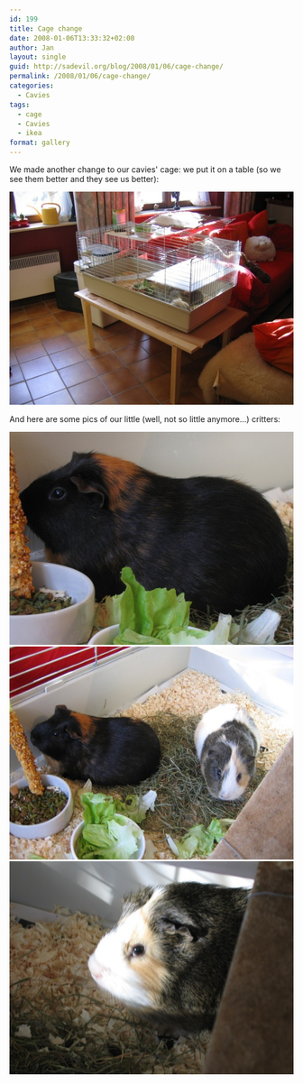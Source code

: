```yaml
---
id: 199
title: Cage change
date: 2008-01-06T13:33:32+02:00
author: Jan
layout: single
guid: http://sadevil.org/blog/2008/01/06/cage-change/
permalink: /2008/01/06/cage-change/
categories:
  - Cavies
tags:
  - cage
  - Cavies
  - ikea
format: gallery
---
```

We made another change to our cavies' cage: we put it on a table (so we see them better and they see us better):

![Cage on a table](/assets/images/2008/01/IMG_3933-sm.jpg "Cage on a table")

And here are some pics of our little (well, not so little anymore...) critters:
  
![Nero](/assets/images/2008/01/IMG_3926-sm.jpg "Nero")  
![Nero and Macchiatto](/assets/images/2008/01/IMG_3927-sm.jpg "Nero and Macchiatto")  
![Machiatto](/assets/images/2008/01/IMG_3928-sm.jpg "Machiatto")